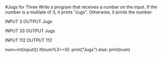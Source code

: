 #Jugs for Three
Write a program that receives a number on the input.
If the number is a multiple of 3, it prints "Jugs". 
Otherwise, it prints the number.


INPUT 
3 
OUTPUT
Jugs

INPUT 
33
OUTPUT
Jugs


INPUT 
112
OUTPUT
112

num=int(input())
if(num%3==0):
 print("Jugs")
else:
  print(num)
